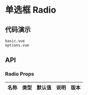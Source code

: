 # 单选框 Radio


## 代码演示
```demo
basic.vue
options.vue
```
## API

### Radio Props
| 名称 | 类型 | 默认值 | 说明 | 版本 |
| --- | --- | --- | --- | --- |
